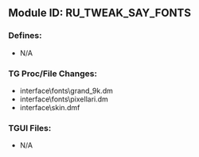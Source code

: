 ## Module ID: RU_TWEAK_SAY_FONTS


### Defines:

- N/A

### TG Proc/File Changes:

- interface\fonts\grand_9k.dm
- interface\fonts\pixellari.dm
- interface\skin.dmf

### TGUI Files:

- N/A
